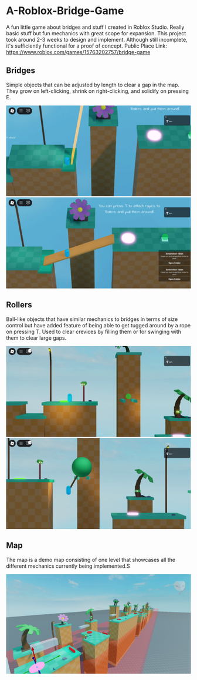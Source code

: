 # A-Roblox-Bridge-Game
A fun little game about bridges and stuff I created in Roblox Studio. Really basic stuff but fun mechanics with great scope for expansion.
This project took around 2-3 weeks to design and implement. Although still incomplete, it's sufficiently functional for a proof of concept.
Public Place Link: https://www.roblox.com/games/15763202757/bridge-game

## Bridges
Simple objects that can be adjusted by length to clear a gap in the map. They grow on left-clicking, shrink on right-clicking, and solidify on pressing E.

<img alt="RobloxScreenShot20250731_010503789.png" src="https://github.com/Dsboos/A-Roblox-Bridge-Game/blob/main/RobloxScreenShot20250731_010503789.png?raw=true" data-hpc="true" class="Box-sc-g0xbh4-0 fzFXnm">

<img alt="RobloxScreenShot20250731_010512758.png" src="https://github.com/Dsboos/A-Roblox-Bridge-Game/blob/main/RobloxScreenShot20250731_010512758.png?raw=true" data-hpc="true" class="Box-sc-g0xbh4-0 fzFXnm">

## Rollers
Ball-like objects that have similar mechanics to bridges in terms of size control but have added feature of being able to get tugged around by a rope on pressing T.
Used to clear crevices by filling them or for swinging with them to clear large gaps.

<img alt="RobloxScreenShot20250731_005155894.png" src="https://github.com/Dsboos/A-Roblox-Bridge-Game/blob/main/RobloxScreenShot20250731_005155894.png?raw=true" data-hpc="true" class="Box-sc-g0xbh4-0 fzFXnm">

<img alt="RobloxScreenShot20250731_005207852.png" src="https://github.com/Dsboos/A-Roblox-Bridge-Game/blob/main/RobloxScreenShot20250731_005207852.png?raw=true" data-hpc="true" class="Box-sc-g0xbh4-0 fzFXnm">

## Map
The map is a demo map consisting of one level that showcases all the different mechanics currently being implemented.S

<img alt="RobloxScreenShot20250731_004959374.png" src="https://github.com/Dsboos/A-Roblox-Bridge-Game/blob/main/RobloxScreenShot20250731_004959374.png?raw=true" data-hpc="true" class="Box-sc-g0xbh4-0 fzFXnm">
